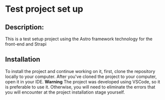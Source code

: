 # Test project set up
  ## Description:
  This is a test setup project using the Astro framework technology for the front-end and Strapi

  ## Installation
  To install the project and continue working on it, first, clone the repository locally to your computer. 
  After you've cloned the project to your computer, open it in your IDE.
  **Warning** The project was developed using VSCode, so it is preferable to use it. Otherwise, you will need to eliminate the errors that you will encounter at the project installation stage yourself.
  
  
